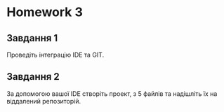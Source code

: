 # Homework 3

## Завдання 1
Проведіть інтеграцію IDE та GIT.

## Завдання 2
За допомогою вашої IDE створіть проект, з 5 файлів та надішліть їх на віддалений репозиторій.
